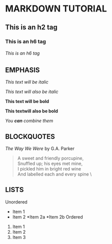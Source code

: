 # MARKDOWN TUTORIAL

## This is an h2 tag

### This is an h6 tag

###### This is an h6 tag

## EMPHASIS

*This text will be italic*

_This text will also be italic_

**This text will be bold**

__This textwill also be bold__

_You **can** combine them_

## BLOCKQUOTES

_The Way We Were_ by G.A. Parker

> A sweet and friendly porcupine,  \
> Snuffled up; his eyes met mine, \
> I pickled him in bright red wine \
> And labelled each and every spine \

## LISTS

Unordered
* Item 1
* Item 2
        *Item 2a
        *Item 2b
Ordered
1. Item 1
2. Item 2
3. Item 3

